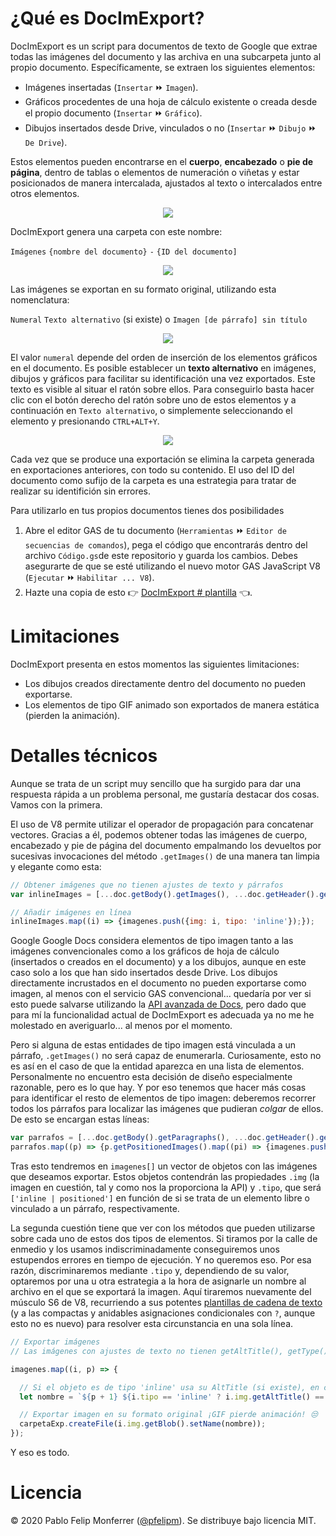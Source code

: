 # ¿Qué es DocImExport?
DocImExport es un script para documentos de texto de Google que extrae todas las imágenes del documento y las archiva en una subcarpeta junto al propio documento. Específicamente, se extraen los siguientes elementos:
- Imágenes insertadas (`Insertar` ⏩ `Imagen`).
- Gráficos procedentes de una hoja de cálculo existente o creada desde el propio documento (`Insertar` ⏩ `Gráfico`).
- Dibujos insertados desde Drive, vinculados o no (`Insertar` ⏩ `Dibujo` ⏩ `De Drive`).

Estos elementos pueden encontrarse en el **cuerpo**, **encabezado** o **pie de página**, dentro de tablas o elementos de numeración o viñetas y estar posicionados de manera intercalada, ajustados al texto o intercalados entre otros elementos.

<p align="center"><img src="https://user-images.githubusercontent.com/12829262/75083257-24036600-5518-11ea-989e-9e77ab75fcb4.gif"</p>

DocImExport genera una carpeta con este nombre:

`Imágenes` `{nombre del documento}` `-` `{ID del documento]`

<p align="center"><img src="https://user-images.githubusercontent.com/12829262/75082309-3c24b680-5513-11ea-8f73-396b39d315c6.png"></p>

Las imágenes se exportan en su formato original, utilizando esta nomenclatura:

`Numeral` `Texto alternativo` (si existe) o `Imagen [de párrafo] sin título` 

<p align="center"><img src="https://user-images.githubusercontent.com/12829262/75082667-008aec00-5515-11ea-974a-775430328fdb.png"</p>

El valor `numeral` depende del orden de inserción de los elementos gráficos en el documento. Es posible establecer un **texto alternativo** en imágenes, dibujos y gráficos para facilitar su identificación una vez exportados. Este texto es visible al situar el ratón sobre ellos. Para conseguirlo basta hacer clic con el botón derecho del ratón sobre uno de estos elementos y a continuación en `Texto alternativo`,  o simplemente seleccionando el elemento y presionando `CTRL+ALT+Y`.

<p align="center"><img src="https://user-images.githubusercontent.com/12829262/75082576-92462980-5514-11ea-99a6-5341b03d92ac.gif"></p>

Cada vez que se produce una exportación se elimina la carpeta generada en exportaciones anteriores, con todo su contenido. El uso del ID del documento como sufijo de la carpeta es una estrategia para tratar de realizar su identifición sin errores.

Para utilizarlo en tus propios documentos tienes dos posibilidades

1. Abre el editor GAS de tu documento (`Herramientas` ⏩ `Editor de secuencias de comandos`), pega el código que encontrarás dentro del archivo `Código.gs`de este repositorio y guarda los cambios. Debes asegurarte de que se esté utilizando el nuevo motor GAS JavaScript V8 (`Ejecutar` ⏩ `Habilitar ... V8`).
2. Hazte una copia de esto :point_right: [DocImExport # plantilla](https://docs.google.com/document/d/1UXYbNEDxyAiqAQ8gFcUno-p53Rp2udo0_JCRsw-7_ro/template/preview) :point_left:.

# Limitaciones
DocImExport presenta en estos momentos las siguientes limitaciones:
- Los dibujos creados directamente dentro del documento no pueden exportarse.
- Los elementos de tipo GIF animado son exportados de manera estática (pierden la animación).

# Detalles técnicos

Aunque se trata de un script muy sencillo que ha surgido para dar una respuesta rápida a un problema personal, me gustaría destacar dos cosas. Vamos con la primera.

El uso de V8 permite utilizar el operador de propagación para concatenar vectores. Gracias a él, podemos obtener todas las imágenes de cuerpo, encabezado y pie de página del documento empalmando los devueltos por sucesivas invocaciones del método `.getImages()` de una manera tan limpia y elegante como esta:

```javascript
// Obtener imágenes que no tienen ajustes de texto y párrafos
var inlineImages = [...doc.getBody().getImages(), ...doc.getHeader().getImages(), ...doc.getFooter().getImages()];

// Añadir imágenes en línea
inlineImages.map((i) => {imagenes.push({img: i, tipo: 'inline'});});
```
Google Google Docs considera elementos de tipo imagen tanto a las imágenes convencionales como a los gráficos de hoja de cálculo (insertados o creados en el documento) y a los dibujos, aunque en este caso solo a los que han sido insertados desde Drive. Los dibujos directamente incrustados en el documento no pueden exportarse como imagen, al menos con el servicio GAS convencional... quedaría por ver si esto puede salvarse utilizando la [API avanzada de Docs](https://developers.google.com/docs/api), pero dado que para mí la funcionalidad actual de DocImExport es adecuada ya no me he molestado en averiguarlo... al menos por el momento.

Pero si alguna de estas entidades de tipo imagen está vinculada a un párrafo, `.getImages()` no será capaz de enumerarla. Curiosamente, esto no es así en el caso de que la entidad aparezca en una lista de elementos. Personalmente no encuentro esta decisión de diseño especialmente razonable, pero es lo que hay. Y por eso tenemos que hacer más cosas para identificar el resto de elementos de tipo imagen: deberemos recorrer todos los párrafos para localizar las imágenes que pudieran *colgar* de ellos. De esto se encargan estas líneas:

```javascript
var parrafos = [...doc.getBody().getParagraphs(), ...doc.getHeader().getParagraphs(), ...doc.getFooter().getParagraphs()];
parrafos.map((p) => {p.getPositionedImages().map((pi) => {imagenes.push({img: pi, tipo: 'positioned'});});});
```
Tras esto tendremos en `imagenes[]` un vector de objetos con las imágenes que deseamos exportar. Estos objetos contendrán las propiedades `.img` (la imagen en cuestión, tal y como nos la proporciona la API) y `.tipo`, que será `['inline | positioned']` en función de si se trata de un elemento libre o vinculado a un párrafo, respectivamente.

La segunda cuestión tiene que ver con los métodos que pueden utilizarse sobre cada uno de estos dos tipos de elementos. Si tiramos por la calle de enmedio y los  usamos indiscriminadamente conseguiremos unos estupendos errores en tiempo de ejecución. Y no queremos eso. Por esa razón, discriminaremos mediante `.tipo` y, dependiendo de su valor, optaremos por una u otra estrategia a la hora de asignarle un nombre al archivo en el que se exportará la imagen. Aquí tiraremos nuevamente del músculo S6 de V8, recurriendo a sus potentes [plantillas de cadena de texto](https://developer.mozilla.org/es/docs/Web/JavaScript/Referencia/template_strings) (y a las compactas y anidables asignaciones condicionales con `?`, aunque esto no es nuevo) para resolver esta circunstancia en una sola línea.

```javascript
// Exportar imágenes
// Las imágenes con ajustes de texto no tienen getAltTitle(), getType(), getAttributes()... pero sí getId()

imagenes.map((i, p) => {

  // Si el objeto es de tipo 'inline' usa su AltTitle (si existe), en cualquier otro caso 'Imagen sin título'
  let nombre = `${p + 1} ${i.tipo == 'inline' ? i.img.getAltTitle() == null ? 'Imagen sin título' : i.img.getAltTitle() : 'Imagen de párrafo sin título'}`;

  // Exportar imagen en su formato original ¡GIF pierde animación! 😒
  carpetaExp.createFile(i.img.getBlob().setName(nombre));
});
```

Y eso es todo.

# Licencia
© 2020 Pablo Felip Monferrer ([@pfelipm](https://twitter.com/pfelipm)). Se distribuye bajo licencia MIT.
